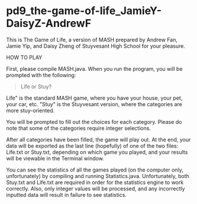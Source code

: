 pd9_the-game-of-life_JamieY-DaisyZ-AndrewF
==================================
This is The Game of Life, a version of MASH prepared by Andrew Fan, Jamie Yip, and Daisy Zheng of Stuyvesant High School for your pleasure.

HOW TO PLAY

First, please compile MASH.java. When you run the program, you will be prompted with the following:

>Life or Stuy?

Life" is the standard MASH game, where you have your house, your pet, your car, etc. 
"Stuy" is the Stuyvesant version, where the categories are more stuy-oriented.

You will be prompted to fill out the choices for each category. Please do note that some of the categories require integer selections.

After all categories have been filled, the game will play out. At the end, your data will be exported as the last line (hopefully) of one of the two files: Life.txt or Stuy.txt, depending on which game you played, and your results will be viewable in the Terminal window.

You can see the statistics of all the games played (on the computer only, unfortunately) by compiling and running Statistics.java. Unfortunately, both Stuy.txt and Life.txt are required in order for the statistics engine to work correctly. Also, only integer values will be processed, and any incorrectly inputted data will result in failure to see statistics.
